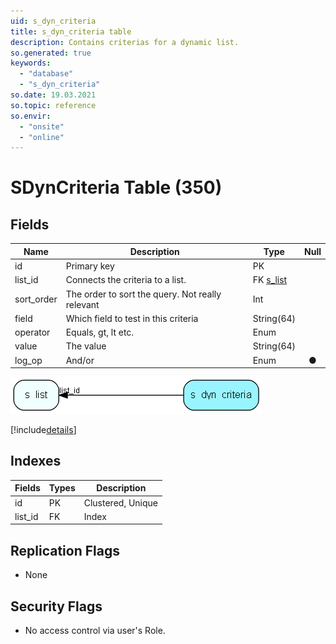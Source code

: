 ```yaml
---
uid: s_dyn_criteria
title: s_dyn_criteria table
description: Contains criterias for a dynamic list.
so.generated: true
keywords:
  - "database"
  - "s_dyn_criteria"
so.date: 19.03.2021
so.topic: reference
so.envir:
  - "onsite"
  - "online"
---
```


# SDynCriteria Table (350)

## Fields

| Name | Description | Type | Null |
|------|-------------|------|:----:|
|id|Primary key|PK| |
|list\_id|Connects the criteria to a list.|FK [s_list](s_list.md)| |
|sort\_order|The order to sort the query. Not really relevant|Int| |
|field|Which field to test in this criteria|String(64)| |
|operator|Equals, gt, lt etc.|Enum [](enums\Enum.md)| |
|value|The value|String(64)| |
|log\_op|And/or|Enum [](enums\Enum.md)|&#x25CF;|


![s_dyn_criteria table relationship diagram](media\s_dyn_criteria.png)

[!include[details](./includes/s-dyn-criteria.md)]

## Indexes

| Fields | Types | Description |
|--------|-------|-------------|
|id |PK |Clustered, Unique |
|list\_id |FK |Index |

## Replication Flags

* None

## Security Flags

* No access control via user's Role.

